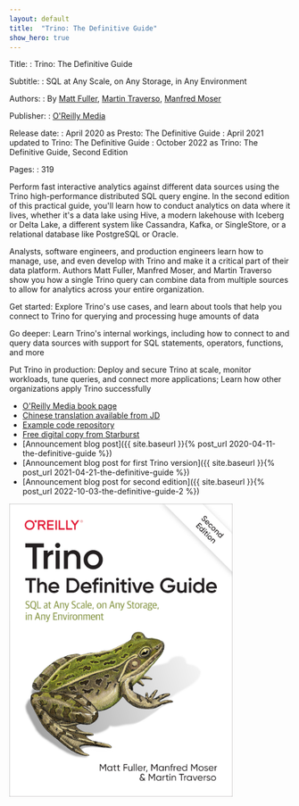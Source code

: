 ```yaml
---
layout: default
title:  "Trino: The Definitive Guide"
show_hero: true
---
```


<div class="container container__features" >
  <div class="row">
  <div  class="col-md-8">

<div markdown="1" class="item">

Title:
: Trino: The Definitive Guide

Subtitle:
: SQL at Any Scale, on Any Storage, in Any Environment

Authors:
: By [Matt Fuller](https://github.com/mattsfuller),
  [Martin Traverso](https://github.com/martint),
  [Manfred Moser](https://github.com/mosabua)

Publisher:
: [O'Reilly Media](https://www.oreilly.com/)

Release date:
: April 2020 as Presto: The Definitive Guide
: April 2021 updated to Trino: The Definitive Guide
: October 2022 as Trino: The Definitive Guide, Second Edition

Pages:
: 319

Perform fast interactive analytics against different data sources using the
Trino high-performance distributed SQL query engine. In the second edition of
this practical guide, you'll learn how to conduct analytics on data where it
lives, whether it's a data lake using Hive, a modern lakehouse with Iceberg or
Delta Lake, a different system like Cassandra, Kafka, or SingleStore, or a
relational database like PostgreSQL or Oracle.

Analysts, software engineers, and production engineers learn how to manage, use,
and even develop with Trino and make it a critical part of their data platform.
Authors Matt Fuller, Manfred Moser, and Martin Traverso show you how a single
Trino query can combine data from multiple sources to allow for analytics across
your entire organization.

Get started: Explore Trino's use cases, and learn about tools that help you
connect to Trino for querying and processing huge amounts of data

Go deeper: Learn Trino's internal workings, including how to connect to and
query data sources with support for SQL statements, operators, functions, and
more

Put Trino in production: Deploy and secure Trino at scale, monitor workloads,
tune queries, and connect more applications; Learn how other organizations apply
Trino successfully

* [O'Reilly Media book page](https://learning.oreilly.com/library/view/trino-the-definitive/9781098107703/)
* [Chinese translation available from JD](https://item.jd.com/10028492426649.html)
* [Example code repository]({{site.github_org_url}}/trino-the-definitive-guide)
* [Free digital copy from Starburst](https://www.starburst.io/info/oreilly-trino-guide/)
* [Announcement blog post]({{ site.baseurl }}{% post_url 2020-04-11-the-definitive-guide %})
* [Announcement blog post for first Trino version]({{ site.baseurl }}{% post_url 2021-04-21-the-definitive-guide %})
* [Announcement blog post for second edition]({{ site.baseurl }}{% post_url 2022-10-03-the-definitive-guide-2 %})

</div>
</div>
<div class="col-md-4">
<img src="./assets/ttdg2-cover.png" width="400">
</div>


</div></div>



